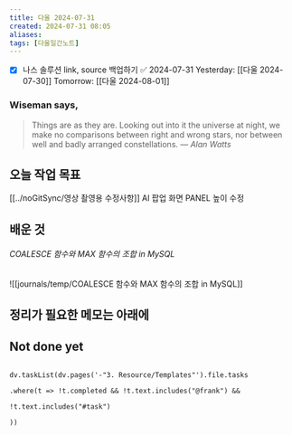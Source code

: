 ```yaml
---
title: 다울 2024-07-31
created: 2024-07-31 08:05
aliases: 
tags: [다울일간노트]
---
```

- [x] 나스 솔루션 link, source 백업하기 ✅ 2024-07-31
Yesterday: [[다울 2024-07-30]]
Tomorrow: [[다울 2024-08-01]]

### Wiseman says,
> Things are as they are. Looking out into it the universe at night, we make no comparisons between right and wrong stars, nor between well and badly arranged constellations.
> — <cite>Alan Watts</cite>


## 오늘 작업 목표

[[../noGitSync/영상 촬영용 수정사항]]
AI 팝업 화면 PANEL 높이 수정



## 배운 것

###### COALESCE 함수와 MAX 함수의 조합 in MySQL
![[journals/temp/COALESCE 함수와 MAX 함수의 조합 in MySQL]]




## 정리가 필요한 메모는 아래에



## Not done yet

```dataviewjs

dv.taskList(dv.pages('-"3. Resource/Templates"').file.tasks

.where(t => !t.completed && !t.text.includes("@frank") &&

!t.text.includes("#task")

))

```
